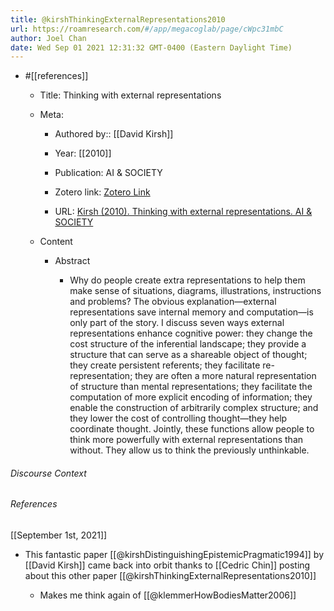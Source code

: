 ```yaml
---
title: @kirshThinkingExternalRepresentations2010
url: https://roamresearch.com/#/app/megacoglab/page/cWpc31mbC
author: Joel Chan
date: Wed Sep 01 2021 12:31:32 GMT-0400 (Eastern Daylight Time)
---
```


- #[[references]]

    - Title: Thinking with external representations

    - Meta:

        - Authored by:: [[David Kirsh]]

        - Year: [[2010]]

        - Publication: AI & SOCIETY

        - Zotero link: [Zotero Link](zotero://select/items/7_BF76NWQ5)

        - URL: [Kirsh (2010). Thinking with external representations. AI & SOCIETY](https://doi.org/10.1007/s00146-010-0272-8)

    - Content

        - Abstract

            - Why do people create extra representations to help them make sense of situations, diagrams, illustrations, instructions and problems? The obvious explanation—external representations save internal memory and computation—is only part of the story. I discuss seven ways external representations enhance cognitive power: they change the cost structure of the inferential landscape; they provide a structure that can serve as a shareable object of thought; they create persistent referents; they facilitate re-representation; they are often a more natural representation of structure than mental representations; they facilitate the computation of more explicit encoding of information; they enable the construction of arbitrarily complex structure; and they lower the cost of controlling thought—they help coordinate thought. Jointly, these functions allow people to think more powerfully with external representations than without. They allow us to think the previously unthinkable.

###### Discourse Context



###### References

[[September 1st, 2021]]

- This fantastic paper [[@kirshDistinguishingEpistemicPragmatic1994]] by [[David Kirsh]] came back into orbit thanks to [[Cedric Chin]] posting about this other paper [[@kirshThinkingExternalRepresentations2010]]

    - Makes me think again of [[@klemmerHowBodiesMatter2006]]
